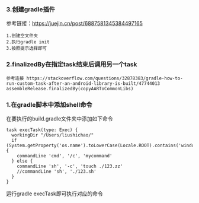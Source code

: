 ### 3.创建gradle插件

参考链接：https://juejin.cn/post/6887581345384497165

```
1.创建空文件夹
2.执行gradle init
3.按照提示选择即可
```

### 2.finalizedBy在指定task结束后调用另一个task

```
参考连接 https://stackoverflow.com/questions/32878383/gradle-how-to-run-custom-task-after-an-android-library-is-built/47744013
assembleRelease.finalizedBy(copyAARToCommonLibs)
```

### 1.在gradle脚本中添加shell命令


在要执行的build.gradle文件夹中添加如下命令

```
task execTask(type: Exec) {
  workingDir "/Users/liushichao/"
  if (System.getProperty('os.name').toLowerCase(Locale.ROOT).contains('windows')) {
    commandLine 'cmd', '/c', 'mycommand'
  } else {
    commandLine 'sh', '-c', 'touch ./123.zz'
    //commandLine 'sh', './123.sh'
  }
}

```

运行gradle execTask即可执行对应的命令
